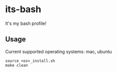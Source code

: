 # its-bash
It's my bash profile!

## Usage
Current supported operating systems: mac, ubuntu
~~~~
source <os>_install.sh
make clean
~~~~
